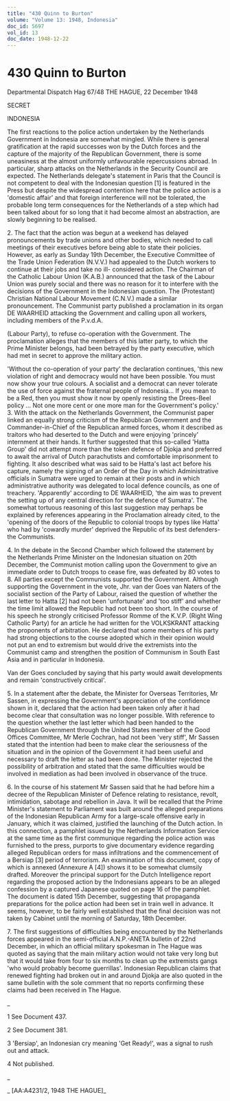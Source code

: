 ```yaml
---
title: "430 Quinn to Burton"
volume: "Volume 13: 1948, Indonesia"
doc_id: 5697
vol_id: 13
doc_date: 1948-12-22
---
```


# 430 Quinn to Burton

Departmental Dispatch Hag 67/48 THE HAGUE, 22 December 1948

SECRET

INDONESIA

The first reactions to the police action undertaken by the Netherlands Government in Indonesia are somewhat mingled. While there is general gratification at the rapid successes won by the Dutch forces and the capture of the majority of the Republican Government, there is some uneasiness at the almost uniformly unfavourable repercussions abroad. In particular, sharp attacks on the Netherlands in the Security Council are expected. The Netherlands delegate's statement in Paris that the Council is not competent to deal with the Indonesian question [1] is featured in the Press but despite the widespread contention here that the police action is a 'domestic affair' and that foreign interference will not be tolerated, the probable long term consequences for the Netherlands of a step which had been talked about for so long that it had become almost an abstraction, are slowly beginning to be realised.

2\. The fact that the action was begun at a weekend has delayed pronouncements by trade unions and other bodies, which needed to call meetings of their executives before being able to state their policies. However, as early as Sunday 19th December, the Executive Committee of the Trade Union Federation (N.V.V.) had appealed to the Dutch workers to continue at their jobs and take no ill- considered action. The Chairman of the Catholic Labour Union (K.A.B.) announced that the task of the Labour Union was purely social and there was no reason for it to interfere with the decisions of the Government in the Indonesian question. The (Protestant) Christian National Labour Movement (C.N.V.) made a similar pronouncement. The Communist party published a proclamation in its organ DE WAARHEID attacking the Government and calling upon all workers, including members of the P.v.d.A.

(Labour Party), to refuse co-operation with the Government. The proclamation alleges that the members of this latter party, to which the Prime Minister belongs, had been betrayed by the party executive, which had met in secret to approve the military action.

'Without the co-operation of your party' the declaration continues, 'this new violation of right and democracy would not have been possible. You must now show your true colours. A socialist and a democrat can never tolerate the use of force against the fraternal people of Indonesia... If you mean to be a Red, then you must show it now by openly resisting the Drees-Beel policy ... Not one more cent or one more man for the Government's policy.' 3. With the attack on the Netherlands Government, the Communist paper linked an equally strong criticism of the Republican Government and the Commander-in-Chief of the Republican armed forces, whom it described as traitors who had deserted to the Dutch and were enjoying 'princely' internment at their hands. It further suggested that this so-called 'Hatta Group' did not attempt more than the token defence of Djokja and preferred to await the arrival of Dutch parachutists and comfortable imprisonment to fighting. It also described what was said to be Hatta's last act before his capture, namely the signing of an Order of the Day in which Administrative officials in Sumatra were urged to remain at their posts and in which administrative authority was delegated to local defence councils, as one of treachery. 'Apparently' according to DE WAARHEID, 'the aim was to prevent the setting up of any central direction for the defence of Sumatra'. The somewhat tortuous reasoning of this last suggestion may perhaps be explained by references appearing in the Proclamation already cited, to the 'opening of the doors of the Republic to colonial troops by types like Hatta' who had by 'cowardly murder' deprived the Republic of its best defenders-the Communists.

4\. In the debate in the Second Chamber which followed the statement by the Netherlands Prime Minister on the Indonesian situation on 20th December, the Communist motion calling upon the Government to give an immediate order to Dutch troops to cease fire, was defeated by 80 votes to 8. All parties except the Communists supported the Government. Although supporting the Government in the vote, Jhr. van der Goes van Naters of the socialist section of the Party of Labour, raised the question of whether the last letter to Hatta [2] had not been 'unfortunate' and 'too stiff' and whether the time limit allowed the Republic had not been too short. In the course of his speech he strongly criticised Professor Romme of the K.V.P. (Right Wing Catholic Party) for an article he had written for the VOLKSKRANT attacking the proponents of arbitration. He declared that some members of his party had strong objections to the course adopted which in their opinion would not put an end to extremism but would drive the extremists into the Communist camp and strengthen the position of Communism in South East Asia and in particular in Indonesia.

Van der Goes concluded by saying that his party would await developments and remain 'constructively critical'.

5\. In a statement after the debate, the Minister for Overseas Territories, Mr Sassen, in expressing the Government's appreciation of the confidence shown in it, declared that the action had been taken only after it had become clear that consultation was no longer possible. With reference to the question whether the last letter which had been handed to the Republican Government through the United States member of the Good Offices Committee, Mr Merle Cochran, had not been 'very stiff', Mr Sassen stated that the intention had been to make clear the seriousness of the situation and in the opinion of the Government it had been useful and necessary to draft the letter as had been done. The Minister rejected the possibility of arbitration and stated that the same difficulties would be involved in mediation as had been involved in observance of the truce.

6\. In the course of his statement Mr Sassen said that he had before him a decree of the Republican Minister of Defence relating to resistance, revolt, intimidation, sabotage and rebellion in Java. It will be recalled that the Prime Minister's statement to Parliament was built around the alleged preparations of the Indonesian Republican Army for a large-scale offensive early in January, which it was claimed, justified the launching of the Dutch action. In this connection, a pamphlet issued by the Netherlands Information Service at the same time as the first communique regarding the police action was furnished to the press, purports to give documentary evidence regarding alleged Republican orders for mass infiltrations and the commencement of a Bersiap [3] period of terrorism. An examination of this document, copy of which is annexed (Annexure A [4]) shows it to be somewhat clumsily drafted. Moreover the principal support for the Dutch Intelligence report regarding the proposed action by the Indonesians appears to be an alleged confession by a captured Japanese quoted on page 16 of the pamphlet. The document is dated 15th December, suggesting that propaganda preparations for the police action had been set in train well in advance. It seems, however, to be fairly well established that the final decision was not taken by Cabinet until the morning of Saturday, 18th December.

7\. The first suggestions of difficulties being encountered by the Netherlands forces appeared in the semi-official A.N.P.-ANETA bulletin of 22nd December, in which an official military spokesman in The Hague was quoted as saying that the main military action would not take very long but that it would take from four to six months to clean up the extremists gangs 'who would probably become guerrillas'. Indonesian Republican claims that renewed fighting had broken out in and around Djokja are also quoted in the same bulletin with the sole comment that no reports confirming these claims had been received in The Hague.

_

1 See Document 437.

2 See Document 381.

3 'Bersiap', an Indonesian cry meaning 'Get Ready!', was a signal to rush out and attack.

4 Not published.

_

_ [AA:A4231/2, 1948 THE HAGUE]_
